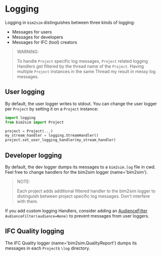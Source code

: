  # Logging

Logging in `bim2sim` distinguishes between three kinds of logging:
- Messages for users
- Messages for developers
- Messages for IFC (tool) creators

> WARNING:
> 
> To handle `Project` specific log messages, `Project` related logging Handlers get filtered by the thread name of the `Project`. 
> Having multiple `Project` instances in the same Thread my result in messy log messages.



## User logging
By default, the user logger writes to stdout. You can change the user logger per `Project` by setting it on a `Project` instance:

 ```python
import logging
from bim2sim import Project

project = Project(...)
my_stream_handler = logging.StreamHandler()
project.set_user_logging_handler(my_stream_handler)
```

## Developer logging

By default, the dev logger dumps its messages to a `bim2sim.log` file in cwd. 
Feel free to change handlers for the bim2sim logger (name='bim2sim'). 
> NOTE:
> 
> Each project adds additional filtered handler to the bim2sim logger to distinguish between project specific log messages. 
> Don't interfere with them.

If you add custom logging Handlers, consider adding an [AudienceFilter](AudienceFilter) `AudienceFilter(audience=None)` 
to prevent messages from user loggers.


## IFC Quality logging

The IFC Quality logger (name='bim2sim.QualityReport') dumps its messages in each `Project`s `\log` directory.